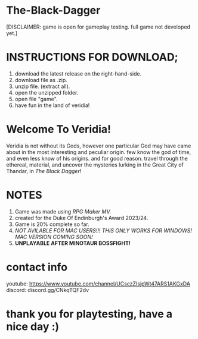 # The-Black-Dagger
[DISCLAIMER: game is open for gameplay testing. full game not developed yet.]
  
# INSTRUCTIONS FOR DOWNLOAD;
  1) download the latest release on the right-hand-side.
  2) download file as .zip.
  3) unzip file. (extract all).
  4) open the unzipped folder.
  5) open file "game".
  6) have fun in the land of veridia!

# Welcome To Veridia!
Veridia is not without its Gods, however one particular God may have came about in the most interesting and peculiar origin.
few know the god of time, and even less know of his origins. and for good reason.
travel through the ethereal, material, and uncover the mysteries lurking in the Great City of Thandar, in _The Black Dagger_!



# NOTES
1) Game was made using _RPG Maker MV._
2) created for the Duke Of Endinburgh's Award 2023/24. 
3) Game is 20% complete so far.
4) _NOT AVILABLE FOR MAC USERS!!! THIS ONLY WORKS FOR WINDOWS! MAC VERSION COMING SOON!_
5) **UNPLAYABLE AFTER MINOTAUR BOSSFIGHT!**


# contact info
youtube: https://www.youtube.com/channel/UCsczZIsjpWt47ARS1AKGxDA
discord: discord.gg/CNkqTQF2dv


# thank you for playtesting, have a nice day :)
